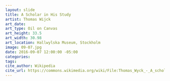 ```yaml
---
layout: slide
title: A Scholar in His Study
artist: Thomas Wijck
art_date:
art_type: Oil on Canvas
art_height: 33.5
art_width: 30.98
art_location: Hallwylska Museum, Stockholm
image: 09-07.jpg
date: 2016-09-07 12:00:00 -05:00
categories:
tags:
cite_author: Wikipedia
cite_url: https://commons.wikimedia.org/wiki/File:Thomas_Wyck_-_A_scholar_in_his_Study_-_Google_Art_Project.jpg
---
```

